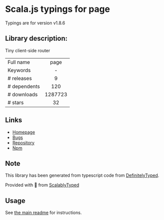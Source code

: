 
# Scala.js typings for page

Typings are for version v1.8.6

## Library description:
Tiny client-side router

|                    |                 |
| ------------------ | :-------------: |
| Full name          | page |
| Keywords           | - |
| # releases         | 9 |
| # dependents       | 120 |
| # downloads        | 1287723 |
| # stars            | 32 |

## Links
- [Homepage](https://github.com/visionmedia/page.js#readme)
- [Bugs](https://github.com/visionmedia/page.js/issues)
- [Repository](https://github.com/visionmedia/page.js)
- [Npm](https://www.npmjs.com/package/page)
    


## Note
This library has been generated from typescript code from [DefinitelyTyped](https://definitelytyped.org).

Provided with :purple_heart: from [ScalablyTyped](https://github.com/oyvindberg/ScalablyTyped)

## Usage
See [the main readme](../../readme.md) for instructions.


